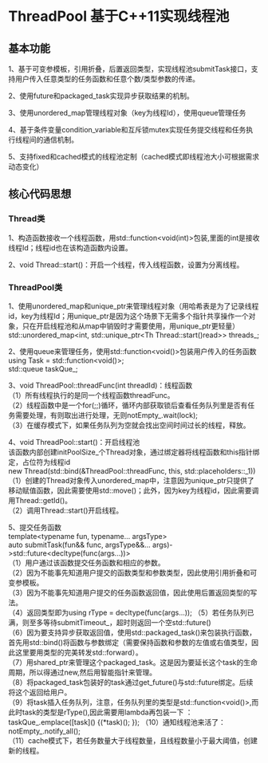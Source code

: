 # ThreadPool 基于C++11实现线程池
## 基本功能
1、基于可变参模板，引用折叠，后置返回类型，实现线程池submitTask接口，支持用户传入任意类型的任务函数和任意个数/类型参数的传递。

2、使用future和packaged_task实现异步获取结果的机制。 

3、使用unordered_map管理线程对象（key为线程Id），使用queue管理任务

4、基于条件变量condition_variable和互斥锁mutex实现任务提交线程和任务执行线程间的通信机制。

5、支持fixed和cached模式的线程池定制（cached模式即线程池大小可根据需求动态变化）

## 核心代码思想
### Thread类
1、构造函数接收一个线程函数，用std::function<void(int)>包装,里面的int是接收线程Id；线程id也在该构造函数内设置。

2、void Thread::start()：开启一个线程，传入线程函数，设置为分离线程。

### ThreadPool类
1、使用unordered_map和unique_ptr来管理线程对象（用哈希表是为了记录线程id，key为线程Id；用unique_ptr是因为这个场景下无需多个指针共享操作一个对象，只在开启线程池和从map中销毁时才需要使用，用unique_ptr更轻量）<br>
	std::unordered_map<int, std::unique_ptr<Th Thread::start()read>> threads_;
 
2、使用queue来管理任务，使用std::function<void()>包装用户传入的任务函数<br>
	using Task = std::function<void()>;<br>
	std::queue<Task> taskQue_;		
 
3、void ThreadPool::threadFunc(int threadId)：线程函数<br>
（1）所有线程执行的是同一个线程函数threadFunc。<br>
（2）线程函数中是一个for(;;)循环，循环内部获取锁后查看任务队列里是否有任务需要处理，有则取出进行处理，无则notEmpty_.wait(lock);<br>
（3）在缓存模式下，如果任务队列为空就会找出空间时间过长的线程，释放。

4、void ThreadPool::start()：开启线程池<br>
	该函数内部创建initPoolSize_个Thread对象，通过绑定器将线程函数和this指针绑定，占位符为线程id<br>
new Thread(std::bind(&ThreadPool::threadFunc, this, std::placeholders::_1))<br>
（1）创建的Thread对象传入unordered_map中，注意因为unique_ptr只提供了移动赋值函数，因此需要使用std::move()；此外，因为key为线程id，因此需要调用Thread::getId()。<br>
（2）调用Thread::start()开启线程。

5、提交任务函数<br>
template<typename fun, typename... argsType><br>
auto submitTask(fun&& func, argsType&&... args)->std::future<decltype(func(args...))><br>
（1）用户通过该函数提交任务函数和相应的参数。<br>
（2）因为不能事先知道用户提交的函数类型和参数类型，因此使用引用折叠和可变参模板。<br>
（3）因为不能事先知道用户提交的任务函数返回值，因此使用后置返回类型的写法。<br>
（4）返回类型即为using rType = decltype(func(args...));
（5）若任务队列已满，则至多等待submitTimeout_，超时则返回一个空std::future<rType>()<br>
（6）因为要支持异步获取返回值，使用std::packaged_task<rType>()来包装执行函数，首先用std::bind()将函数与参数绑定（需要保持函数和参数的左值或右值类型，因此这里要用类型的完美转发std::forward）。<br>
（7）用shared_ptr来管理这个packaged_task。这是因为要延长这个task的生命周期，所以得通过new,然后用智能指针来管理。<br>
（8）将packaged_task包装好的task通过get_future()与std::future<rType>绑定。后续将这个返回给用户。<br>
（9）将task插入任务队列，注意，任务队列里的类型是std::function<void()>,而此时task的类型是rType(),因此需要用lambda再包装一下	：taskQue_.emplace(\[task\]() {(*task)(); });
（10）通知线程池来活了：notEmpty_.notify_all();<br>
（11）cache模式下，若任务数量大于线程数量，且线程数量小于最大阈值，创建新的线程。<br>

